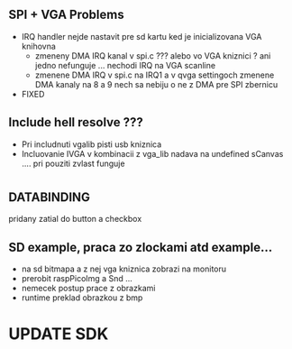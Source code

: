 ## SPI + VGA Problems
- IRQ handler nejde nastavit pre sd kartu ked je inicializovana VGA knihovna
  - zmeneny DMA IRQ kanal v spi.c ??? alebo vo VGA kniznici ? ani jedno nefunguje ... nechodi IRQ na VGA scanline
  - zmenene DMA IRQ v spi.c na IRQ1 a v qvga settingoch zmenene DMA kanaly na 8 a 9 nech sa nebiju o ne z DMA pre SPI zbernicu
- FIXED

## Include hell resolve ???
- Pri includnuti vgalib pisti usb kniznica 
- Incluovanie IVGA v kombinacii z vga_lib nadava na undefined sCanvas .... pri pouziti zvlast funguje
#

## DATABINDING
pridany zatial do button a checkbox



## SD example, praca zo zlockami atd example...
- na sd bitmapa a z nej vga kniznica zobrazi na monitoru 
- prerobit raspPicoImg a Snd ... 
- nemecek postup prace z obrazkami 
- runtime preklad obrazkou z bmp


# UPDATE SDK 